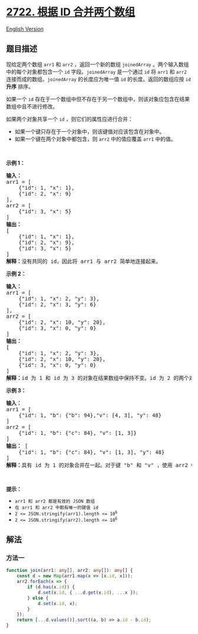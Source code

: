 # [2722. 根据 ID 合并两个数组](https://leetcode.cn/problems/join-two-arrays-by-id)

[English Version](/solution/2700-2799/2722.Join%20Two%20Arrays%20by%20ID/README_EN.md)

## 题目描述

<!-- 这里写题目描述 -->

<p>现给定两个数组 <code>arr1</code> 和 <code>arr2</code> ，返回一个新的数组 <code>joinedArray</code> 。两个输入数组中的每个对象都包含一个 <code>id</code> 字段。<code>joinedArray</code> 是一个通过 <code>id</code> 将 <code>arr1</code> 和 <code>arr2</code> 连接而成的数组。<code>joinedArray</code> 的长度应为唯一值 <code>id</code> 的长度。返回的数组应按 <code>id</code> <strong>升序</strong> 排序。</p>

<p>如果一个 <code>id</code> 存在于一个数组中但不存在于另一个数组中，则该对象应包含在结果数组中且不进行修改。</p>

<p>如果两个对象共享一个 <code>id</code> ，则它们的属性应进行合并：</p>

<ul>
	<li>如果一个键只存在于一个对象中，则该键值对应该包含在对象中。</li>
	<li>如果一个键在两个对象中都包含，则 <code>arr2</code> 中的值应覆盖 <code>arr1</code> 中的值。</li>
</ul>

<p>&nbsp;</p>

<p><strong class="example">示例 1：</strong></p>

<pre>
<b>输入：</b>
arr1 = [
&nbsp;   {"id": 1, "x": 1},
&nbsp;   {"id": 2, "x": 9}
], 
arr2 = [
    {"id": 3, "x": 5}
]
<b>输出：</b>
[
&nbsp;   {"id": 1, "x": 1},
&nbsp;   {"id": 2, "x": 9},
    {"id": 3, "x": 5}
]
<b>解释：</b>没有共同的 id，因此将 arr1 与 arr2 简单地连接起来。
</pre>

<p><strong class="example">示例 2：</strong></p>

<pre>
<b>输入：</b>
arr1 = [
    {"id": 1, "x": 2, "y": 3},
    {"id": 2, "x": 3, "y": 6}
], 
arr2 = [
    {"id": 2, "x": 10, "y": 20},
    {"id": 3, "x": 0, "y": 0}
]
<b>输出：</b>
[
    {"id": 1, "x": 2, "y": 3},
    {"id": 2, "x": 10, "y": 20},
&nbsp;   {"id": 3, "x": 0, "y": 0}
]
<b>解释：</b>id 为 1 和 id 为 3 的对象在结果数组中保持不变。id 为 2 的两个对象合并在一起。arr2 中的键覆盖 arr1 中的值。
</pre>

<p><strong class="example">示例 3：</strong></p>

<pre>
<b>输入：</b>
arr1 = [
    {"id": 1, "b": {"b": 94},"v": [4, 3], "y": 48}
]
arr2 = [
    {"id": 1, "b": {"c": 84}, "v": [1, 3]}
]
<strong>输出：</strong> [
    {"id": 1, "b": {"c": 84}, "v": [1, 3], "y": 48}
]
<b>解释：</b>具有 id 为 1 的对象合并在一起。对于键 "b" 和 "v" ，使用 arr2 中的值。由于键 "y" 只存在于 arr1 中，因此取 arr1 的值。</pre>

<p>&nbsp;</p>

<p><strong>提示：</strong></p>

<ul>
	<li><code>arr1 和 arr2 都是有效的 JSON 数组</code></li>
	<li><code>在 arr1 和 arr2 中都有唯一的键值 id</code></li>
	<li><code>2 &lt;= JSON.stringify(arr1).length &lt;= 10<sup>6</sup></code></li>
	<li><code>2 &lt;= JSON.stringify(arr2).length &lt;= 10<sup>6</sup></code></li>
</ul>

## 解法

### 方法一

<!-- tabs:start -->

```ts
function join(arr1: any[], arr2: any[]): any[] {
    const d = new Map(arr1.map(x => [x.id, x]));
    arr2.forEach(x => {
        if (d.has(x.id)) {
            d.set(x.id, { ...d.get(x.id), ...x });
        } else {
            d.set(x.id, x);
        }
    });
    return [...d.values()].sort((a, b) => a.id - b.id);
}
```

<!-- tabs:end -->

<!-- end -->
